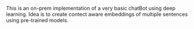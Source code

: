 This is an on-prem implementation of a very basic chatBot using deep learning.
Idea is to create contect aware embeddings of multiple sentences using pre-trained models.
